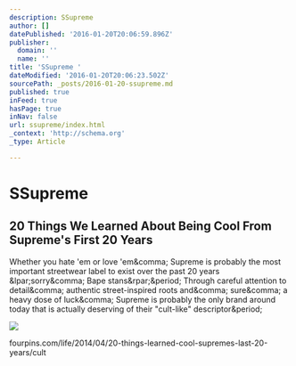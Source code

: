 ```yaml
---
description: SSupreme
author: []
datePublished: '2016-01-20T20:06:59.896Z'
publisher:
  domain: ''
  name: ''
title: 'SSupreme '
dateModified: '2016-01-20T20:06:23.502Z'
sourcePath: _posts/2016-01-20-ssupreme.md
published: true
inFeed: true
hasPage: true
inNav: false
url: ssupreme/index.html
_context: 'http://schema.org'
_type: Article

---
```

# SSupreme 

<article style=""><h1>20 Things We Learned About Being Cool From Supreme's First 20 Years</h1><p>Whether you hate 'em or love 'em&amp;comma; Supreme is probably the most important streetwear label to exist over the past 20 years &amp;lpar;sorry&amp;comma; Bape stans&amp;rpar;&amp;period; Through careful attention to detail&amp;comma; authentic street-inspired roots and&amp;comma; sure&amp;comma; a heavy dose of luck&amp;comma; Supreme is probably the only brand around today that is actually deserving of their "cult-like" descriptor&amp;period;</p><img src="http://images.complex.com/complex/image/upload/xnhhcosehwrejujscyon.jpg" /></article>

fourpins.com/life/2014/04/20-things-learned-cool-supremes-last-20-years/cult